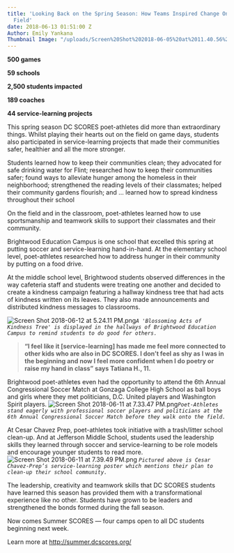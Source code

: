 ```yaml
---
title: 'Looking Back on the Spring Season: How Teams Inspired Change On & off the
  Field'
date: 2018-06-13 01:51:00 Z
Author: Emily Yankana
Thumbnail Image: "/uploads/Screen%20Shot%202018-06-05%20at%2011.40.56%20AM.png"
---
```


**500 games**

**59 schools**

**2,500 students impacted**

**189 coaches**

**44 service-learning projects**

This spring season DC SCORES poet-athletes did more than extraordinary things. Whilst playing their hearts out on the field on game days, students also participated in service-learning projects that made their communities safer, healthier and all the more stronger.

Students learned how to keep their communities clean; they advocated for safe drinking water for Flint; researched how to keep their communities safer; found ways to alleviate hunger among the homeless in their neighborhood; strengthened the reading levels of their classmates; helped their community gardens flourish; and ... learned how to spread kindness throughout their school

On the field and in the classroom, poet-athletes learned how to use sportsmanship and teamwork skills to support their classmates and their community.

Brightwood Education Campus is one school that excelled this spring at putting soccer and service-learning hand-in-hand. At the elementary school level, poet-athletes researched how to address hunger in their community by putting on a food drive.

At the middle school level, Brightwood students observed differences in the way cafeteria staff and students were treating one another and decided to create a kindness campaign featuring a hallway kindness tree that had acts of kindness written on its leaves. They also made announcements and distributed kindness messages to classrooms.

![Screen Shot 2018-06-12 at 5.24.11 PM.png](/uploads/Screen%20Shot%202018-06-12%20at%205.24.11%20PM.png)*`A 'Blossoming Acts of Kindness Tree' is displayed in the hallways of Brightwood Education Campus to remind students to do good for others.`*

> **“I feel like it \[service-learning\] has made me feel more connected to other kids who are also in DC SCORES. I don’t feel as shy as I was in the beginning and now I feel more confident when I do poetry or raise my hand in class” says Tatiana H., 11.**

Brightwood poet-athletes even had the opportunity to attend the 6th Annual Congressional Soccer Match at Gonzaga College High School as ball boys and girls where they met politicians, D.C. United players and Washington Spirit players.
![Screen Shot 2018-06-11 at 7.33.47 PM.png](/uploads/Screen%20Shot%202018-06-11%20at%207.33.47%20PM.png)*`Poet-Athletes stand eagerly with professional soccer players and politicians at the 6th Annual Congressional Soccer Match before they walk onto the field.`*

At Cesar Chavez Prep, poet-athletes took initiative with a trash/litter school clean-up. And at Jefferson Middle School, students used the leadership skills they learned through soccer and service-learning to be role models and encourage younger students to read more.
![Screen Shot 2018-06-11 at 7.39.49 PM.png](/uploads/Screen%20Shot%202018-06-11%20at%207.39.49%20PM.png)
*`Pictured above is Cesar Chavez-Prep’s service-learning poster which mentions their plan to clean-up their school community.`*

The leadership, creativity and teamwork skills that DC SCORES students have learned this season has provided them with a transformational experience like no other. Students have grown to be leaders and strengthened the bonds formed during the fall season.

Now comes Summer SCORES — four camps open to all DC students beginning next week. 

Learn more at http://summer.dcscores.org/